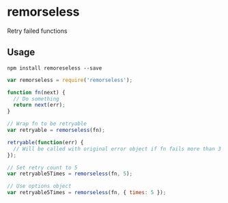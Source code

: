 # remorseless

Retry failed functions

## Usage

    npm install remoreseless --save


```js
var remorseless = require('remorseless');

function fn(next) {
  // Do something
  return next(err);
}

// Wrap fn to be retryable
var retryable = remorseless(fn);

retryable(function(err) {
  // Will be called with original error object if fn fails more than 3 times
});

// Set retry count to 5
var retryable5Times = remorseless(fn, 5);

// Use options object
var retryable5Times = remorseless(fn, { times: 5 });
```
